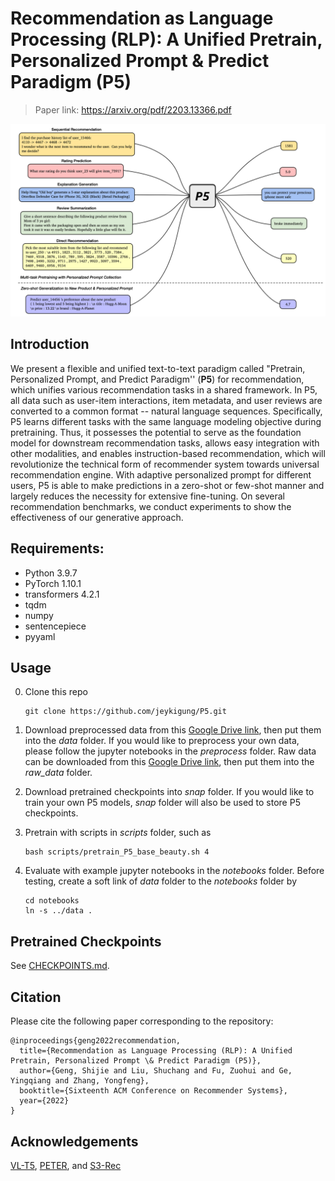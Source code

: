 # Recommendation as Language Processing (RLP): A Unified Pretrain, Personalized Prompt & Predict Paradigm (P5)

> Paper link: https://arxiv.org/pdf/2203.13366.pdf

![Teaser](pic/teaser.png)

## Introduction
We present a flexible and unified text-to-text paradigm called "Pretrain, Personalized Prompt, and Predict Paradigm'' (**P5**) for recommendation, which unifies various recommendation tasks in a shared framework. In P5, all data such as user-item interactions, item metadata, and user reviews are converted to a common format -- natural language sequences. Specifically, P5 learns different tasks with the same language modeling objective during pretraining. Thus, it possesses the potential to serve as the foundation model for downstream recommendation tasks, allows easy integration with other modalities, and enables instruction-based recommendation, which will revolutionize the technical form of recommender system towards universal recommendation engine. With adaptive personalized prompt for different users, P5 is able to make predictions in a zero-shot or few-shot manner and largely reduces the necessity for extensive fine-tuning. On several recommendation benchmarks, we conduct experiments to show the effectiveness of our generative approach.

## Requirements:
- Python 3.9.7
- PyTorch 1.10.1
- transformers 4.2.1
- tqdm
- numpy
- sentencepiece
- pyyaml


## Usage

0. Clone this repo

    ```
    git clone https://github.com/jeykigung/P5.git
    ```

1. Download preprocessed data from this [Google Drive link](https://drive.google.com/file/d/1qGxgmx7G_WB7JE4Cn_bEcZ_o_NAJLE3G/view?usp=sharing), then put them into the *data* folder. If you would like to preprocess your own data, please follow the jupyter notebooks in the *preprocess* folder. Raw data can be downloaded from this [Google Drive link](https://drive.google.com/file/d/1uE-_wpGmIiRLxaIy8wItMspOf5xRNF2O/view?usp=sharing), then put them into the *raw_data* folder.

   
2. Download pretrained checkpoints into *snap* folder. If you would like to train your own P5 models, *snap* folder will also be used to store P5 checkpoints.


3. Pretrain with scripts in *scripts* folder, such as

    ```
    bash scripts/pretrain_P5_base_beauty.sh 4
    ```
    
4. Evaluate with example jupyter notebooks in the *notebooks* folder. Before testing, create a soft link of *data* folder to the *notebooks* folder by
   
   ```
   cd notebooks
   ln -s ../data .
   ```


## Pretrained Checkpoints
See [CHECKPOINTS.md](snap/CHECKPOINTS.md).


## Citation

Please cite the following paper corresponding to the repository:
```
@inproceedings{geng2022recommendation,
  title={Recommendation as Language Processing (RLP): A Unified Pretrain, Personalized Prompt \& Predict Paradigm (P5)},
  author={Geng, Shijie and Liu, Shuchang and Fu, Zuohui and Ge, Yingqiang and Zhang, Yongfeng},
  booktitle={Sixteenth ACM Conference on Recommender Systems},
  year={2022}
}
```

## Acknowledgements

[VL-T5](https://github.com/j-min/VL-T5), [PETER](https://github.com/lileipisces/PETER), and [S3-Rec](https://github.com/aHuiWang/CIKM2020-S3Rec)
